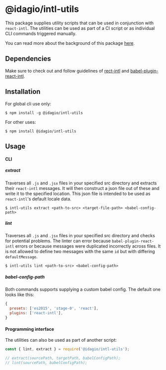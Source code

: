 # @idagio/intl-utils
This package supplies utility scripts that can be used in conjunction with `react-intl`. The utilities can be used as part of a CI script or as individual CLI commands triggered manually.

You can read more about the background of this package [here]().

## Dependencies
Make sure to check out and follow guidelines of [rect-intl]() and [babel-plugin-react-intl]().

## Installation
For global cli use only:
```
$ npm install -g @idagio/intl-utils
```

For other uses:
```
$ npm install @idagio/intl-utils
```

## Usage
#### CLI
##### extract
Traverses all `.js` and `.jsx` files in your specified src directory and extracts their `react-intl` messages. It will then construct a json file out of these and write it to the specified location. This json file is intended to be used as `react-intl`'s default locale data.  
```
$ intl-utils extract <path-to-src> <target-file-path> <babel-config-path>
```
##### lint
Traverses all `.js` and `.jsx` files in your specified src directory and checks for potential problems. The linter can error because `babel-plugin-react-intl` errors or because messages were duplicated incorrectly across files. It is not allowed to define two messages with the same `id` but with differing `defaultMessage`.
```
$ intl-utils lint <path-to-src> <babel-config-path>
```
##### *babel-config-path*
Both commands supports supplying a custom babel config. The default one looks like this:
```js
{
  presets: ['es2015', 'stage-0', 'react'],
  plugins: ['react-intl'],
}
```
#### Programming interface
The utilities can also be used as part of another script:

```js
const { lint, extract } = require('@idagio/intl-utils');

// extract(sourcePath, targetPath, babelConfigPath);
// lint(sourcePath, babelConfigPath);
```
